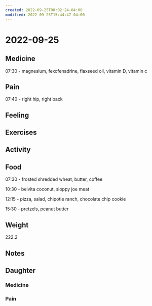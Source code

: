```yaml
---
created: 2022-09-25T08:02:24-04:00
modified: 2022-09-25T15:44:47-04:00
---
```


# 2022-09-25

## Medicine

07:30 - magnesium, fexofenadrine, flaxseed oil, vitamin D, vitamin c 

## Pain

07:40 - right hip, right back

## Feeling


## Exercises


## Activity


## Food

07:30 - frosted shredded wheat, butter, coffee

10:30 - belvita coconut, sloppy joe meat

12:15 - pizza, salad, chipotle ranch, chocolate chip cookie

15:30 - pretzels, peanut butter 

## Weight

222.2

## Notes


## Daughter


### Medicine


### Pain
